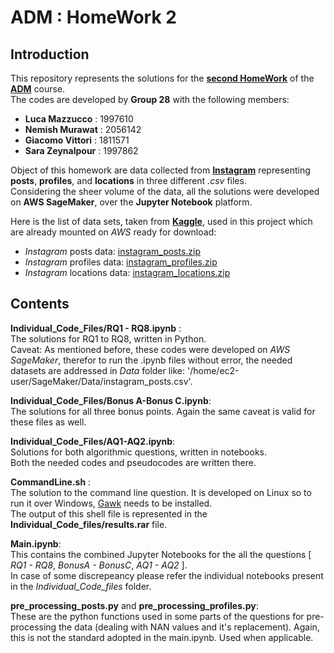 # ADM : HomeWork 2 

## Introduction
This repository represents the solutions for the [**second HomeWork**](https://github.com/lucamaiano/ADM/tree/master/2022/Homework_2) of the [**ADM**](http://aris.me/index.php/data-mining-ds-2022) course.\
The codes are developed by **Group 28** with the following members:<br>

- **Luca Mazzucco** : 1997610<br>
- **Nemish Murawat** : 2056142<br>
- **Giacomo Vittori** : 1811571<br>
- **Sara Zeynalpour** : 1997862<br>

Object of this homework are data collected from [**Instagram**](https://www.instagram.com) representing **posts**, **profiles**, and **locations** in three different *.csv* files.\
Considering the sheer volume of the data, all the solutions were developed on **AWS SageMaker**, over the **Jupyter Notebook** platform.
<br>

Here is the list of data sets, taken from [**Kaggle**](https://www.kaggle.com/datasets/shmalex/instagram-dataset?select=instagram_profiles.csv), used in this project which are already mounted on *AWS* ready for download:
- *Instagram* posts data: [instagram_posts.zip](https://adm2022.s3.amazonaws.com/instagram_posts.zip)
- *Instagram* profiles data: [instagram_profiles.zip](https://adm2022.s3.amazonaws.com/instagram_profiles.zip)
- *Instagram* locations data: [instagram_locations.zip](https://adm2022.s3.amazonaws.com/instagram_locations.zip)


## Contents

**Individual_Code_Files/RQ1 - RQ8.ipynb** :<br> The solutions for RQ1 to RQ8, written in Python. <br>
Caveat: As mentioned before, these codes were developed on *AWS SageMaker*, therefor to run the .ipynb files without error, the needed datasets are addressed in *Data* folder like: '/home/ec2-user/SageMaker/Data/instagram_posts.csv'. <br>

**Individual_Code_Files/Bonus A-Bonus C.ipynb**:<br> The solutions for all three bonus points. Again the same caveat is valid for these files as well. <br>

**Individual_Code_Files/AQ1-AQ2.ipynb**:<br> Solutions for both algorithmic questions, written in notebooks.\
Both the needed codes and pseudocodes are written there. <br>

**CommandLine.sh** :<br> The solution to the command line question. It is developed on Linux so to run it over Windows, [Gawk](https://gnuwin32.sourceforge.net/packages/gawk.htm) needs to be installed.\
The output of this shell file is represented in the **Individual_Code_files/results.rar** file.

**Main.ipynb**:<br> This contains the combined Jupyter Notebooks for the all the questions [ *RQ1 - RQ8*, *BonusA - BonusC*, *AQ1 - AQ2* ].\
In case of some discrepeancy please refer the individual notebooks present in the *Individual_Code_files* folder.

**pre_processing_posts.py** and **pre_processing_profiles.py**:<br> These are the python functions used in some parts of the questions for pre-processing the data (dealing with NAN values and it's replacement). Again, this is not the standard adopted in the main.ipynb. Used when applicable.


